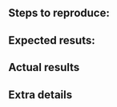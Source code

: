 ## Steps to reproduce:
<!---
List the steps that took you on your journey to discovering this bug! Include
hyperlinks so we can go on the same journey.
-->

## Expected resuts:
<!---
Explain what you expected to see when you went on your journey of bug-discovery.
-->

## Actual results
<!---
Explain what you actually saw. Include log output and screenshots if available.
-->

## Extra details
<!---
Include any extra details that you think might be relevant.
-->